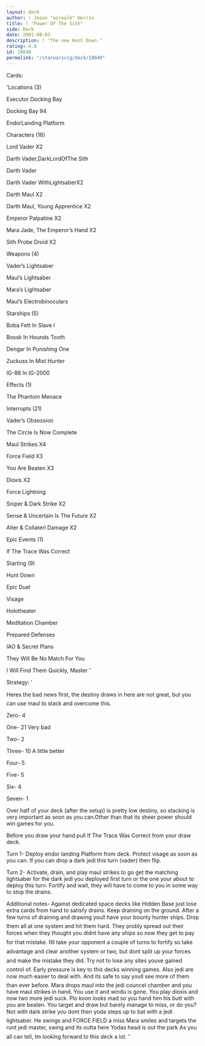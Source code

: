 ```yaml
---
layout: deck
author: ! Jason "azreal6" Herrin
title: ! "Power Of The Sith"
side: Dark
date: 2001-08-03
description: ! "The new Hunt Down."
rating: 4.0
id: 18040
permalink: "/starwarsccg/deck/18040"
---
```

Cards: 

'Locations (3)

Executor Docking Bay

Docking Bay 94

EndorLanding Platform


Characters (16)

Lord Vader X2

Darth Vader,DarkLordOfThe Sith

Darth Vader

Darth Vader WithLightsaberX2

Darth Maul X2

Darth Maul, Young Apprentice X2

Emperor Palpatine X2

Mara Jade, The Emperor’s Hand X2

Sith Probe Droid X2


Weapons (4)

Vader’s Lightsaber

Maul’s Lightsaber

Mara’s Lightsaber

Maul’s Electrobinoculars


Starships (5)

Boba Fett In Slave I

Bossk In Hounds Tooth

Dengar In Punishing One

Zuckuss In Mist Hunter

IG-88 In IG-2000


Effects (1)

The Phantom Menace


Interrupts (21)

Vader’s Obsession

The Circle Is Now Complete

Maul Strikes X4

Force Field X3

You Are Beaten X3

Dioxis X2

Force Lightning

Sniper & Dark Strike X2

Sense & Uncertain Is The Future X2

Alter & Collaterl Damage X2


Epic Events (1)

If The Trace Was Correct


Starting (9)

Hunt Down

Epic Duel

Visage

Holotheater

Meditation Chamber

Prepared Defenses

IAO & Secret Plans

They Will Be No Match For You

I Will Find Them Quickly, Master '

Strategy: '

Heres the bad news first, the destiny draws in here are not great, but you can use maul to stack and overcome this.


Zero- 4

One- 21 Very bad

Two- 2

Three- 10 A little better

Four- 5

Five- 5

Six- 4

Seven- 1


Over half of your deck (after the setup) is pretty low destiny, so stacking is very important as soon as you can.Other than that its sheer power should win games for you.


Before you draw your hand pull If The Trace Was Correct from your draw deck.


Turn 1- Deploy endor landing Platform from deck. Protect visage as soon as you can. If you can drop a dark jedi this turn (vader) then flip.


Turn 2- Activate, drain, and play maul strikes to go get the matching lightsaber for the dark jedi you deployed first turn or the one your about to deploy this turn. Fortify and wait, they will have to come to you in some way to stop the drains.


Additional notes- Against dedicated space decks like Hidden Base just lose extra cards from hand to satisfy drains. Keep draining on the ground. After a few turns of draining and drawing youll have your bounty hunter ships. Drop them all at one system and hit them hard. They probly spread out their forces when they thought you didnt have any ships so now they get to pay for that mistake. Itll take your opponent a couple of turns to fortify so take advantage and clear another system or two, but dont split up your forces and make the mistake they did. Try not to lose any sites youve gained control of. Early pressure is key to this decks winning games. Also jedi are now much easier to deal with. And its safe to say youll see more of them than ever before. Mara drops maul into the jedi councel chamber and you have maul strikes in hand. You use it and windu is gone. You play dioxis and now two more jedi suck. Plo koon looks mad so you hand him his butt with you are beaten. You target and draw but barely manage to miss, or do you? Not with dark strike you dont then yoda steps up to bat with a jedi lightsaber. He swings and FORCE FIELD a miss Mara smiles and targets the runt jedi master, swing and its outta here Yodas head is out the park As you all can tell, Im looking forward to this deck a lot.      '
